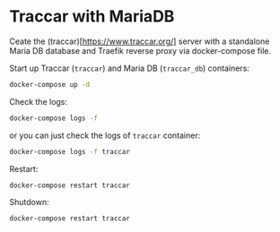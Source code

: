 # Traccar with MariaDB

Ceate the (traccar)[https://www.traccar.org/] server with a standalone Maria DB database and Traefik reverse proxy via docker-compose file.

Start up Traccar (`traccar`) and Maria DB (`traccar_db`) containers:

```bash
docker-compose up -d
```


Check the logs:
```bash
docker-compose logs -f
```

or you can just check the logs of `traccar` container:

```bash
docker-compose logs -f traccar
```


Restart:

```bash
docker-compose restart traccar
```

Shutdown:

```bash
docker-compose restart traccar
```
